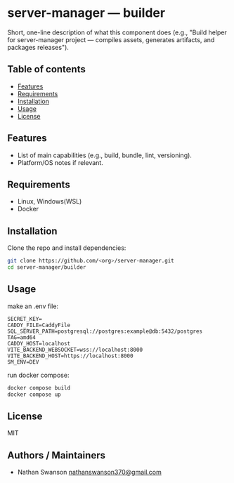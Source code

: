 # server-manager — builder

Short, one-line description of what this component does (e.g., "Build helper for server-manager project — compiles assets, generates artifacts, and packages releases").

## Table of contents
- [Features](#features)
- [Requirements](#requirements)
- [Installation](#installation)
- [Usage](#usage)
- [License](#license)

## Features
- List of main capabilities (e.g., build, bundle, lint, versioning).
- Platform/OS notes if relevant.

## Requirements
- Linux, Windows(WSL)
- Docker

## Installation
Clone the repo and install dependencies:
```bash
git clone https://github.com/<org>/server-manager.git
cd server-manager/builder

```

## Usage
make an .env file:
``` env
SECRET_KEY=
CADDY_FILE=CaddyFile
SQL_SERVER_PATH=postgresql://postgres:example@db:5432/postgres
TAG=amd64
CADDY_HOST=localhost
VITE_BACKEND_WEBSOCKET=wss://localhost:8000
VITE_BACKEND_HOST=https://localhost:8000
SM_ENV=DEV

```
run docker compose:
```bash
docker compose build
docker compose up
```

## License
MIT

## Authors / Maintainers
- Nathan Swanson <nathanswanson370@gmail.com>
